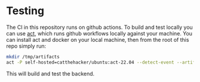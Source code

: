# Testing

The CI in this repository runs on github actions. To build and test locally you can use [act](https://github.com/nektos/act), which runs github workflows locally against your machine. You can install act and docker on your local machine, then from the root of this repo simply run:
```bash
mkdir /tmp/artifacts
act -P self-hosted=catthehacker/ubuntu:act-22.04 --detect-event --artifact-server-path /tmp/artifacts -W .github/workflows/cmake.yml
```
This will build and test the backend.